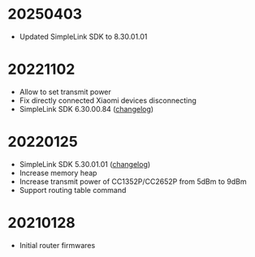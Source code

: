 # 20250403

- Updated SimpleLink SDK to 8.30.01.01

# 20221102

- Allow to set transmit power
- Fix directly connected Xiaomi devices disconnecting
- SimpleLink SDK 6.30.00.84 ([changelog](https://software-dl.ti.com/simplelink/esd/simplelink_cc13xx_cc26xx_sdk/6.30.00.84/exports/changelog.html))

# 20220125

- SimpleLink SDK 5.30.01.01 ([changelog](https://software-dl.ti.com/simplelink/esd/simplelink_cc13xx_cc26xx_sdk/5.30.01.01/exports/changelog.html))
- Increase memory heap
- Increase transmit power of CC1352P/CC2652P from 5dBm to 9dBm
- Support routing table command

# 20210128

- Initial router firmwares
